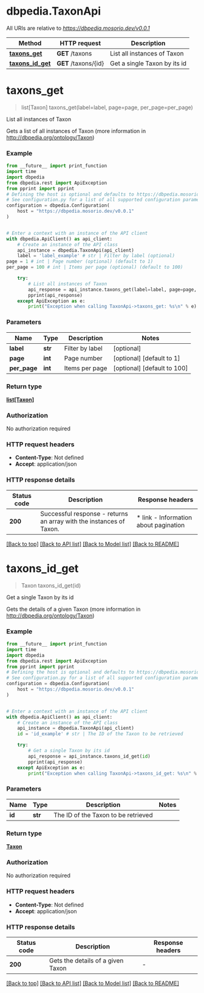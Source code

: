 # dbpedia.TaxonApi

All URIs are relative to *https://dbpedia.mosorio.dev/v0.0.1*

Method | HTTP request | Description
------------- | ------------- | -------------
[**taxons_get**](TaxonApi.md#taxons_get) | **GET** /taxons | List all instances of Taxon
[**taxons_id_get**](TaxonApi.md#taxons_id_get) | **GET** /taxons/{id} | Get a single Taxon by its id


# **taxons_get**
> list[Taxon] taxons_get(label=label, page=page, per_page=per_page)

List all instances of Taxon

Gets a list of all instances of Taxon (more information in http://dbpedia.org/ontology/Taxon)

### Example

```python
from __future__ import print_function
import time
import dbpedia
from dbpedia.rest import ApiException
from pprint import pprint
# Defining the host is optional and defaults to https://dbpedia.mosorio.dev/v0.0.1
# See configuration.py for a list of all supported configuration parameters.
configuration = dbpedia.Configuration(
    host = "https://dbpedia.mosorio.dev/v0.0.1"
)


# Enter a context with an instance of the API client
with dbpedia.ApiClient() as api_client:
    # Create an instance of the API class
    api_instance = dbpedia.TaxonApi(api_client)
    label = 'label_example' # str | Filter by label (optional)
page = 1 # int | Page number (optional) (default to 1)
per_page = 100 # int | Items per page (optional) (default to 100)

    try:
        # List all instances of Taxon
        api_response = api_instance.taxons_get(label=label, page=page, per_page=per_page)
        pprint(api_response)
    except ApiException as e:
        print("Exception when calling TaxonApi->taxons_get: %s\n" % e)
```

### Parameters

Name | Type | Description  | Notes
------------- | ------------- | ------------- | -------------
 **label** | **str**| Filter by label | [optional] 
 **page** | **int**| Page number | [optional] [default to 1]
 **per_page** | **int**| Items per page | [optional] [default to 100]

### Return type

[**list[Taxon]**](Taxon.md)

### Authorization

No authorization required

### HTTP request headers

 - **Content-Type**: Not defined
 - **Accept**: application/json

### HTTP response details
| Status code | Description | Response headers |
|-------------|-------------|------------------|
**200** | Successful response - returns an array with the instances of Taxon. |  * link - Information about pagination <br>  |

[[Back to top]](#) [[Back to API list]](../README.md#documentation-for-api-endpoints) [[Back to Model list]](../README.md#documentation-for-models) [[Back to README]](../README.md)

# **taxons_id_get**
> Taxon taxons_id_get(id)

Get a single Taxon by its id

Gets the details of a given Taxon (more information in http://dbpedia.org/ontology/Taxon)

### Example

```python
from __future__ import print_function
import time
import dbpedia
from dbpedia.rest import ApiException
from pprint import pprint
# Defining the host is optional and defaults to https://dbpedia.mosorio.dev/v0.0.1
# See configuration.py for a list of all supported configuration parameters.
configuration = dbpedia.Configuration(
    host = "https://dbpedia.mosorio.dev/v0.0.1"
)


# Enter a context with an instance of the API client
with dbpedia.ApiClient() as api_client:
    # Create an instance of the API class
    api_instance = dbpedia.TaxonApi(api_client)
    id = 'id_example' # str | The ID of the Taxon to be retrieved

    try:
        # Get a single Taxon by its id
        api_response = api_instance.taxons_id_get(id)
        pprint(api_response)
    except ApiException as e:
        print("Exception when calling TaxonApi->taxons_id_get: %s\n" % e)
```

### Parameters

Name | Type | Description  | Notes
------------- | ------------- | ------------- | -------------
 **id** | **str**| The ID of the Taxon to be retrieved | 

### Return type

[**Taxon**](Taxon.md)

### Authorization

No authorization required

### HTTP request headers

 - **Content-Type**: Not defined
 - **Accept**: application/json

### HTTP response details
| Status code | Description | Response headers |
|-------------|-------------|------------------|
**200** | Gets the details of a given Taxon |  -  |

[[Back to top]](#) [[Back to API list]](../README.md#documentation-for-api-endpoints) [[Back to Model list]](../README.md#documentation-for-models) [[Back to README]](../README.md)


